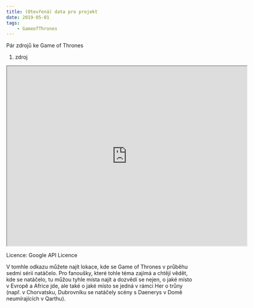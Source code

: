```yaml
---
title: (Otevřená) data pro projekt
date: 2019-05-01
tags: 
    - GameofThrones
---
```

Pár zdrojů ke Game of Thrones


1. zdroj
<iframe src="https://www.google.com/maps/d/embed?mid=1aE0O2HKp3KaIus7B6M4KnJiVPJVrVhu7" width="640" height="480"></iframe>

Licence: Google API Licence

V tomhle odkazu můžete najít lokace, kde se Game of Thrones v průběhu sedmi sérií natáčelo. 
Pro fanoušky, které tohle téma zajímá a chtějí vědět, kde se natáčelo, tu můžou tyhle místa najít a dozvědí se nejen,
o jaké místo v Evropě a Africe jde, ale také o jaké místo se jedná v rámci Her o trůny (např. v Chorvatsku, Dubrovníku se natáčely
scény s Daenerys v Domě neumírajících v Qarthu).



